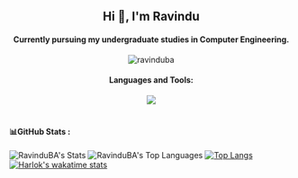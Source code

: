 <h2 align="center">Hi 👋, I'm Ravindu</h2>
<h4 align="center">Currently pursuing my undergraduate studies in Computer Engineering.</h4>
<p align="center"> <img src="https://komarev.com/ghpvc/?username=ravinduba&label=Profile%20views&color=0e75b6&style=flat" alt="ravinduba" /> </p>

<h4 align="center">Languages and Tools:</h4>
<p align="center">
  <a href="https://skillicons.dev" >
    <img src="https://skillicons.dev/icons?i=c,mongodb,java,php,javascript,firebase,react,html,css,nodejs,androidstudio,bootstrap,opencv,mysql,git,aws,figma,tailwind,spring,vite,arudino,&perline=10" />
  </a>
</p>

# <h4>📊GitHub Stats :  </h4>
![RavinduBA's Stats](https://github-readme-stats.vercel.app/api?username=RavinduBA&theme=gotham&show_icons=true&hide_border=false&count_private=true)
![RavinduBA's Top Languages](https://github-readme-stats.vercel.app/api/top-langs/?username=RavinduBA&theme=gotham&show_icons=true&hide_border=false&layout=compact)
[![Top Langs](https://github-readme-stats.vercel.app/api/top-langs/?username=chandula00&langs_count=10&count_private=true&theme=dark&bg_color=000000&layout=compact&show_icons=true&include_forks=true)](https://github.com/anuraghazra/github-readme-stats)<br>
[![Harlok's wakatime stats](https://github-readme-stats.vercel.app/api/wakatime?username=chandula00&theme=dark&bg_color=000000)](https://github.com/anuraghazra/github-readme-stats)<br>
<!--  [![GitHub Streak](http://github-readme-streak-stats.herokuapp.com?user=chandula00&count_private=true&theme=dark&background=000000)](https://git.io/streak-stats) -->
